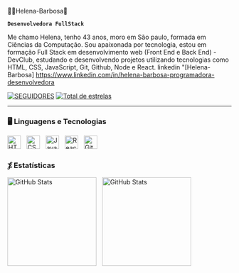 👩‍💻Helena-Barbosa🐬

**`Desenvolvedora FullStack`**

Me chamo Helena, tenho 43 anos, moro em São paulo, formada em Ciências da Computação. Sou apaixonada por tecnologia, estou em formação Full Stack em desenvolvimento web (Front End e Back End) - DevClub, estudando e desenvolvendo projetos utilizando tecnologias como HTML, CSS, JavaScript, Git, Github, Node e React. linkedin "[Helena-Barbosa] https://www.linkedin.com/in/helena-barbosa-programadora-desenvolvedora


   <p align="left">

   <a href="https://github.com/Helena-Barbosa?tab=followers">
         <img 
            alt="SEGUIDORES" 
            title="Me siga no GitHub" 
            src="https://custom-icon-badges.demolab.com/github/followers/Helena-Barbosa?color=236ad3&labelcolor=1155ba&style=for-the-badge&logo=github&label=seguidores&logocolor=white"/></a>
                 <a href="https://github.com/Helena-Barbosa?tab=followers">
         <img 
           alt="Total de estrelas" 
           title="Total de estrelas Github"
           src="https://custom-icon-badges.demolab.com/github/stars/Helena-Barbosa?color=55960c&style=for-the-badge&labelcolor=488207&logo=star&label=Estrelas"
         />  </a>                 
        
   </p>

----
 


### 🖥️ Linguagens e Tecnologias

<img 
    align="left" 
    alt="HTML"
    title="HTML" 
    width="30px" 
    style="padding-right: 10px;" 
    src="https://cdn.jsdelivr.net/gh/devicons/devicon@latest/icons/html5/html5-original.svg" 
/>
<img 
    align="left" 
    alt="CSS" 
    title="CSS"
    width="30px" 
    style="padding-right: 10px;" 
    src="https://cdn.jsdelivr.net/gh/devicons/devicon@latest/icons/css3/css3-original.svg" 
/>
<img 
    align="left" 
    alt="JavaScript" 
    title="JavaScript"
    width="30px" 
    style="padding-right: 10px;" 
    src="https://cdn.jsdelivr.net/gh/devicons/devicon@latest/icons/javascript/javascript-original.svg" 
/>

<img 
    align="left" 
    alt="React"
    title="React" 
    width="30px" 
    style="padding-right: 10px;" 
    src="https://cdn.jsdelivr.net/gh/devicons/devicon@latest/icons/react/react-original.svg" 
/>

<img 
    align="left" 
    alt="Git" 
    title="Git"
    width="30px" 
    style="padding-right: 10px;" 
    src="https://cdn.jsdelivr.net/gh/devicons/devicon@latest/icons/git/git-original.svg" 
/>

<br/>
<br/>

### ⨋ Estatísticas

  <img 
    align="left" 
    alt="GitHub Stats" 
    height="200" 
    style="padding-right: 10px;" 
    src="https://github-readme-stats.vercel.app/api?username=Helena-Barbosa&show_icons=true&theme=tokyonight&include_all_commits=true&locale=pt-br" 
  />

<img 
      align="left" 
      alt="GitHub Stats" 
      height="200" 
      style="padding-right: 10px;"
      src="https://github-readme-stats.vercel.app/api/top-langs/?username=Helena-Barbosa&theme=tokyonight&layout=compact&custom_title=Tecnologias&langs_count=7" 
  />

  
